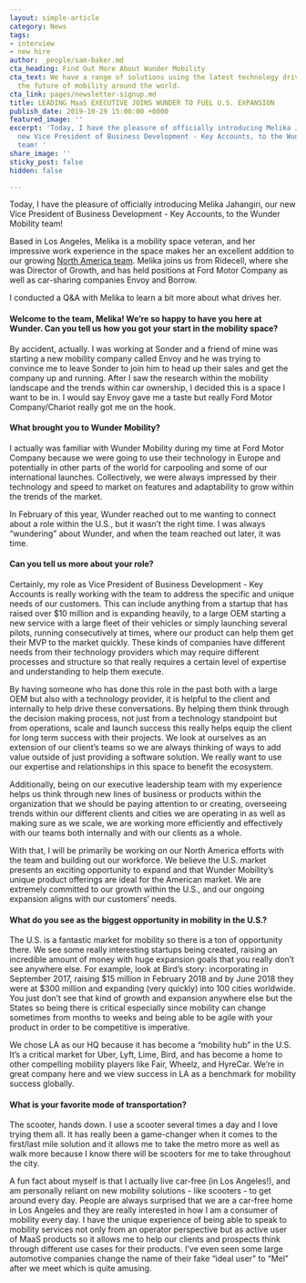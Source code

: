 ```yaml
---
layout: simple-article
category: News
tags:
- interview
- new hire
author: _people/sam-baker.md
cta_heading: Find Out More About Wunder Mobility
cta_text: We have a range of solutions using the latest technology driving forward
  the future of mobility around the world.
cta_link: pages/newsletter-signup.md
title: LEADING MaaS EXECUTIVE JOINS WUNDER TO FUEL U.S. EXPANSION
publish_date: 2019-10-29 15:00:00 +0000
featured_image: ''
excerpt: 'Today, I have the pleasure of officially introducing Melika Jahangiri, our
  new Vice President of Business Development - Key Accounts, to the Wunder Mobility
  team! '
share_image: ''
sticky_post: false
hidden: false

---
```

Today, I have the pleasure of officially introducing Melika Jahangiri, our new Vice President of Business Development - Key Accounts, to the Wunder Mobility team! 

Based in Los Angeles, Melika is a mobility space veteran, and her impressive work experience in the space makes her an excellent addition to our growing [North America team](https://www.wundermobility.com/blog/wunder-mobility-launches-in-the-u-s). Melika joins us from Ridecell, where she was Director of Growth, and has held positions at Ford Motor Company as well as car-sharing companies Envoy and Borrow.

I conducted a Q&A with Melika to learn a bit more about what drives her.

#### **Welcome to the team, Melika! We’re so happy to have you here at Wunder. Can you tell us how you got your start in the mobility space?**

By accident, actually. I was working at Sonder and a friend of mine was starting a new mobility company called Envoy and he was trying to convince me to leave Sonder to join him to head up their sales and get the company up and running. After I saw the research within the mobility landscape and the trends within car ownership, I decided this is a space I want to be in. I would say Envoy gave me a taste but really Ford Motor Company/Chariot really got me on the hook.

#### **What brought you to Wunder Mobility?**

I actually was familiar with Wunder Mobility during my time at Ford Motor Company because we were going to use their technology in Europe and potentially in other parts of the world for carpooling and some of our international launches. Collectively, we were always impressed by their technology and speed to market on features and adaptability to grow within the trends of the market.

In February of this year, Wunder reached out to me wanting to connect about a role within the U.S., but it wasn’t the right time. I was always “wundering” about Wunder, and when the team reached out later, it was time.

#### **Can you tell us more about your role?**

Certainly, my role as Vice President of Business Development - Key Accounts is really working with the team to address the specific and unique needs of our customers. This can include anything from a startup that has raised over $10 million and is expanding heavily, to a large OEM starting a new service with a large fleet of their vehicles or simply launching several pilots, running consecutively at times, where our product can help them get their MVP to the market quickly. These kinds of companies have different needs from their technology providers which may require different processes and structure so that really requires a certain level of expertise and understanding to help them execute.

By having someone who has done this role in the past both with a large OEM but also with a technology provider, it is helpful to the client and internally to help drive these conversations. By helping them think through the decision making process, not just from a technology standpoint but from operations, scale and launch success this really helps equip the client for long term success with their projects. We look at ourselves as an extension of our client’s teams so we are always thinking of ways to add value outside of just providing a software solution. We really want to use our expertise and relationships in this space to benefit the ecosystem.

  
Additionally, being on our executive leadership team with my experience helps us think through new lines of business or products within the organization that we should be paying attention to or creating, overseeing trends within our different clients and cities we are operating in as well as making sure as we scale, we are working more efficiently and effectively with our teams both internally and with our clients as a whole.

With that, I will be primarily be working on our North America efforts with the team and building out our workforce. We believe the U.S. market presents an exciting opportunity to expand and that Wunder Mobility’s unique product offerings are ideal for the American market. We are extremely committed to our growth within the U.S., and our ongoing expansion aligns with our customers’ needs.

#### **What do you see as the biggest opportunity in mobility in the U.S.?**

The U.S. is a fantastic market for mobility so there is a ton of opportunity there. We see some really interesting startups being created, raising an incredible amount of money with huge expansion goals that you really don’t see anywhere else. For example, look at Bird’s story: incorporating in September 2017, raising $15 million in February 2018 and by June 2018 they were at $300 million and expanding (very quickly) into 100 cities worldwide. You just don’t see that kind of growth and expansion anywhere else but the States so being there is critical especially since mobility can change sometimes from months to weeks and being able to be agile with your product in order to be competitive is imperative.

We chose LA as our HQ because it has become a “mobility hub” in the U.S. It’s a critical market for Uber, Lyft, Lime, Bird, and has become a home to other compelling mobility players like Fair, Wheelz, and HyreCar. We’re in great company here and we view success in LA as a benchmark for mobility success globally.

#### **What is your favorite mode of transportation?**

The scooter, hands down. I use a scooter several times a day and I love trying them all. It has really been a game-changer when it comes to the first/last mile solution and it allows me to take the metro more as well as walk more because I know there will be scooters for me to take throughout the city.

A fun fact about myself is that I actually live car-free (in Los Angeles!), and am personally reliant on new mobility solutions - like scooters - to get around every day. People are always surprised that we are a car-free home in Los Angeles and they are really interested in how I am a consumer of mobility every day. I have the unique experience of being able to speak to mobility services not only from an operator perspective but as active user of MaaS products so it allows me to help our clients and prospects think through different use cases for their products. I’ve even seen some large automotive companies change the name of their fake “ideal user” to “Mel” after we meet which is quite amusing.